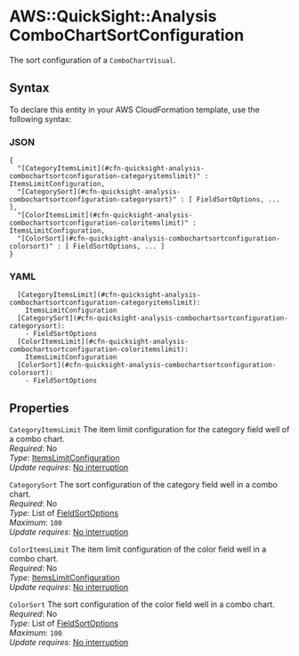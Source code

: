 # AWS::QuickSight::Analysis ComboChartSortConfiguration<a name="aws-properties-quicksight-analysis-combochartsortconfiguration"></a>

The sort configuration of a `ComboChartVisual`\.

## Syntax<a name="aws-properties-quicksight-analysis-combochartsortconfiguration-syntax"></a>

To declare this entity in your AWS CloudFormation template, use the following syntax:

### JSON<a name="aws-properties-quicksight-analysis-combochartsortconfiguration-syntax.json"></a>

```
{
  "[CategoryItemsLimit](#cfn-quicksight-analysis-combochartsortconfiguration-categoryitemslimit)" : ItemsLimitConfiguration,
  "[CategorySort](#cfn-quicksight-analysis-combochartsortconfiguration-categorysort)" : [ FieldSortOptions, ... ],
  "[ColorItemsLimit](#cfn-quicksight-analysis-combochartsortconfiguration-coloritemslimit)" : ItemsLimitConfiguration,
  "[ColorSort](#cfn-quicksight-analysis-combochartsortconfiguration-colorsort)" : [ FieldSortOptions, ... ]
}
```

### YAML<a name="aws-properties-quicksight-analysis-combochartsortconfiguration-syntax.yaml"></a>

```
  [CategoryItemsLimit](#cfn-quicksight-analysis-combochartsortconfiguration-categoryitemslimit):
    ItemsLimitConfiguration
  [CategorySort](#cfn-quicksight-analysis-combochartsortconfiguration-categorysort):
    - FieldSortOptions
  [ColorItemsLimit](#cfn-quicksight-analysis-combochartsortconfiguration-coloritemslimit):
    ItemsLimitConfiguration
  [ColorSort](#cfn-quicksight-analysis-combochartsortconfiguration-colorsort):
    - FieldSortOptions
```

## Properties<a name="aws-properties-quicksight-analysis-combochartsortconfiguration-properties"></a>

`CategoryItemsLimit` <a name="cfn-quicksight-analysis-combochartsortconfiguration-categoryitemslimit"></a>
The item limit configuration for the category field well of a combo chart\.  
_Required_: No  
_Type_: [ItemsLimitConfiguration](aws-properties-quicksight-analysis-itemslimitconfiguration.md)  
_Update requires_: [No interruption](https://docs.aws.amazon.com/AWSCloudFormation/latest/UserGuide/using-cfn-updating-stacks-update-behaviors.html#update-no-interrupt)

`CategorySort` <a name="cfn-quicksight-analysis-combochartsortconfiguration-categorysort"></a>
The sort configuration of the category field well in a combo chart\.  
_Required_: No  
_Type_: List of [FieldSortOptions](aws-properties-quicksight-analysis-fieldsortoptions.md)  
_Maximum_: `100`  
_Update requires_: [No interruption](https://docs.aws.amazon.com/AWSCloudFormation/latest/UserGuide/using-cfn-updating-stacks-update-behaviors.html#update-no-interrupt)

`ColorItemsLimit` <a name="cfn-quicksight-analysis-combochartsortconfiguration-coloritemslimit"></a>
The item limit configuration of the color field well in a combo chart\.  
_Required_: No  
_Type_: [ItemsLimitConfiguration](aws-properties-quicksight-analysis-itemslimitconfiguration.md)  
_Update requires_: [No interruption](https://docs.aws.amazon.com/AWSCloudFormation/latest/UserGuide/using-cfn-updating-stacks-update-behaviors.html#update-no-interrupt)

`ColorSort` <a name="cfn-quicksight-analysis-combochartsortconfiguration-colorsort"></a>
The sort configuration of the color field well in a combo chart\.  
_Required_: No  
_Type_: List of [FieldSortOptions](aws-properties-quicksight-analysis-fieldsortoptions.md)  
_Maximum_: `100`  
_Update requires_: [No interruption](https://docs.aws.amazon.com/AWSCloudFormation/latest/UserGuide/using-cfn-updating-stacks-update-behaviors.html#update-no-interrupt)
